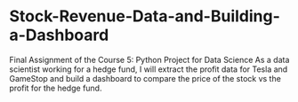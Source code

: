 # Stock-Revenue-Data-and-Building-a-Dashboard
Final Assignment of the Course 5: Python Project for Data Science  As a data scientist working for a hedge fund, I will extract the profit data for Tesla and GameStop and build a dashboard to compare the price of the stock vs the profit for the hedge fund.
